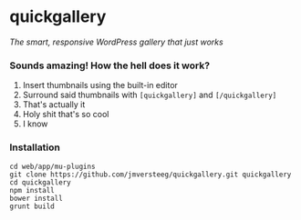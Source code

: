 # quickgallery
*The smart, responsive WordPress gallery that just works*

### Sounds amazing! How the hell does it work?

1. Insert thumbnails using the built-in editor
2. Surround said thumbnails with `[quickgallery]` and `[/quickgallery]`
3. That's actually it
4. Holy shit that's so cool
5. I know

### Installation

```
cd web/app/mu-plugins
git clone https://github.com/jmversteeg/quickgallery.git quickgallery
cd quickgallery
npm install
bower install
grunt build
```
